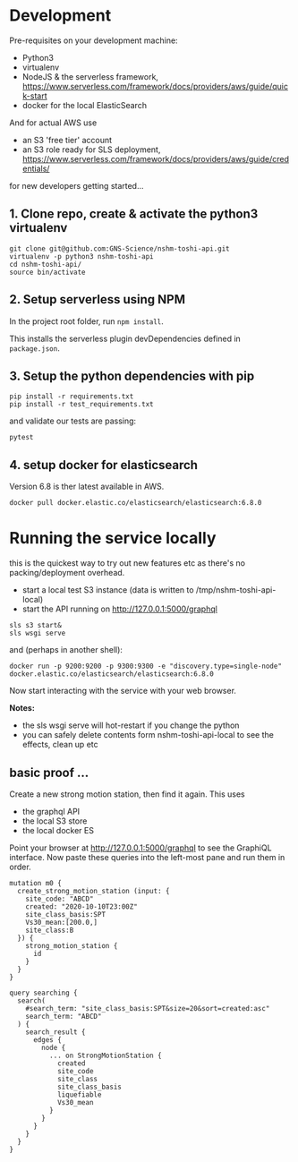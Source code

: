# Development

Pre-requisites on your development machine:

 - Python3
 - virtualenv
 - NodeJS & the serverless framework, 
   https://www.serverless.com/framework/docs/providers/aws/guide/quick-start
 - docker for the local ElasticSearch
 
And for actual AWS use 
 - an S3 'free tier' account
 - an S3 role ready for SLS deployment, 
   https://www.serverless.com/framework/docs/providers/aws/guide/credentials/
 
for new developers getting started...
## 1. Clone repo, create & activate the python3 virtualenv

```
git clone git@github.com:GNS-Science/nshm-toshi-api.git
virtualenv -p python3 nshm-toshi-api
cd nshm-toshi-api/
source bin/activate
```

## 2. Setup serverless using NPM

In the project root folder, run `npm install`.

This installs the serverless plugin devDependencies defined in `package.json`.

## 3. Setup the python dependencies with pip

```
pip install -r requirements.txt
pip install -r test_requirements.txt
```

and validate our tests are passing:
```
pytest
```

## 4. setup docker for elasticsearch

Version 6.8 is ther latest available in AWS.

```
docker pull docker.elastic.co/elasticsearch/elasticsearch:6.8.0
```

# Running the service locally

this is the quickest way to try out new features etc as there's no packing/deployment overhead.

 - start a local test S3 instance (data is written to /tmp/nshm-toshi-api-local)
 - start the API running on http://127.0.0.1:5000/graphql
   
```
sls s3 start&
sls wsgi serve
```
and (perhaps in another shell):

```
docker run -p 9200:9200 -p 9300:9300 -e "discovery.type=single-node" docker.elastic.co/elasticsearch/elasticsearch:6.8.0
```

Now start interacting with the service with your web browser.

**Notes:**

 - the sls wsgi serve will hot-restart if you change the python
 - you can safely delete contents form nshm-toshi-api-local to see the effects, clean up etc
 

## basic proof ...

Create a new strong motion station, then find it again. This uses

 - the graphql API
 - the local S3 store 
 - the local docker ES
 
Point your browser at http://127.0.0.1:5000/graphql to see the GraphiQL interface. Now paste these queries into the left-most pane and run them in order.

```
mutation m0 {
  create_strong_motion_station (input: {
    site_code: "ABCD"
    created: "2020-10-10T23:00Z"
    site_class_basis:SPT
    Vs30_mean:[200.0,]
    site_class:B
  }) {
    strong_motion_station {
      id
    }
  }
}

query searching {
  search(
    #search_term: "site_class_basis:SPT&size=20&sort=created:asc"
    search_term: "ABCD"
  ) {
    search_result {
      edges {
        node {
          ... on StrongMotionStation {
            created
            site_code
            site_class
            site_class_basis
            liquefiable
            Vs30_mean
          }
        }
      }
    }
  }
}
```





